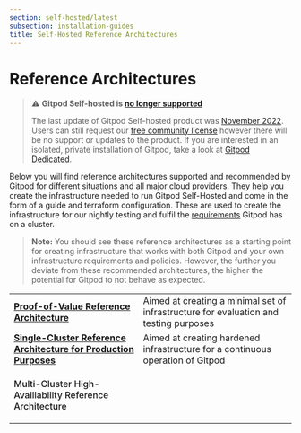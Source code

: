 ```yaml
---
section: self-hosted/latest
subsection: installation-guides
title: Self-Hosted Reference Architectures
---
```


<script lang="ts">
  import Pill from "$lib/components/pill.svelte";
  </script>

# Reference Architectures

> ⚠️ **Gitpod Self-hosted is [no longer supported](/blog/introducing-gitpod-dedicated)**
>
> The last update of Gitpod Self-hosted product was [November 2022](/changelog/november-self-hosted-release). Users can still request our [free community license](/community-license) however there will be no support or updates to the product. If you are interested in an isolated, private installation of Gitpod, take a look at [Gitpod Dedicated](/dedicated).

Below you will find reference architectures supported and recommended by Gitpod for different situations and all major cloud providers. They help you create the infrastructure needed to run Gitpod Self-Hosted and come in the form of a guide and terraform configuration. These are used to create the infrastructure for our nightly testing and fulfil the [requirements](../latest/requirements) Gitpod has on a cluster.

> **Note:** You should see these reference architectures as a starting point for creating infrastructure that works with both Gitpod and your own infrastructure requirements and policies. However, the further you deviate from these recommended architectures, the higher the potential for Gitpod to not behave as expected.

|                                                                                                                                                                            |                                                                                       |
| -------------------------------------------------------------------------------------------------------------------------------------------------------------------------- | ------------------------------------------------------------------------------------- |
| [**Proof-of-Value Reference Architecture**](./reference-architecture/proof-of-value)<Pill variant="orange" text="alpha" class="ml-1.5"/>                                   | Aimed at creating a minimal set of infrastructure for evaluation and testing purposes |
| [**Single-Cluster Reference Architecture for Production Purposes**](./reference-architecture/single-cluster-ref-arch) <Pill variant="orange" text="alpha" class="ml-1.5"/> | Aimed at creating hardened infrastructure for a continuous operation of Gitpod        |
| <p style="font-size: var(--p-small); font-weight: 500;"> Multi-Cluster High-Availiability Reference Architecture <Pill variant="pink" text="planned" class="ml-1.5"/></p>  |                                                                                       |
